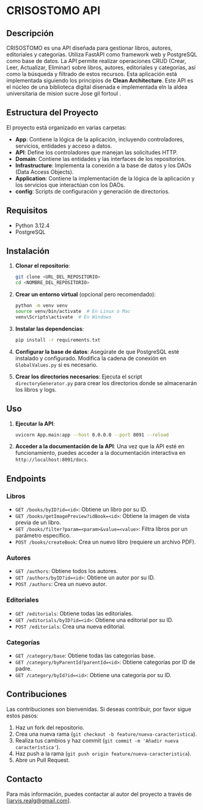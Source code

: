 # CRISOSTOMO API

## Descripción
CRISOSTOMO es una API diseñada para gestionar libros, autores, editoriales y categorías. Utiliza FastAPI como framework web y PostgreSQL como base de datos. La API permite realizar operaciones CRUD (Crear, Leer, Actualizar, Eliminar) sobre libros, autores, editoriales y categorías, así como la búsqueda y filtrado de estos recursos. Esta aplicación está implementada siguiendo los principios de **Clean Architecture**. Este API es el núcleo de una biblioteca digital disenada e implementada eln la aldea universitaria de mision sucre Jose gil fortoul .

## Estructura del Proyecto
El proyecto está organizado en varias carpetas:

- **App**: Contiene la lógica de la aplicación, incluyendo controladores, servicios, entidades y acceso a datos.
- **API**: Define los controladores que manejan las solicitudes HTTP.
- **Domain**: Contiene las entidades y las interfaces de los repositorios.
- **Infrastructure**: Implementa la conexión a la base de datos y los DAOs (Data Access Objects).
- **Application**: Contiene la implementación de la lógica de la aplicación y los servicios que interactúan con los DAOs.
- **config**: Scripts de configuración y generación de directorios.

## Requisitos
- Python 3.12.4
- PostgreSQL

## Instalación

1. **Clonar el repositorio**:
   ```bash
   git clone <URL_DEL_REPOSITORIO>
   cd <NOMBRE_DEL_REPOSITORIO>
   ```

2. **Crear un entorno virtual** (opcional pero recomendado):
   ```bash
   python -m venv venv
   source venv/bin/activate  # En Linux o Mac
   venv\Scripts\activate  # En Windows
   ```

3. **Instalar las dependencias**:
   ```bash
   pip install -r requirements.txt
   ```

4. **Configurar la base de datos**: Asegúrate de que PostgreSQL esté instalado y configurado. Modifica la cadena de conexión en `GlobalValues.py` si es necesario.

5. **Crear los directorios necesarios**:
   Ejecuta el script `directoryGenerator.py` para crear los directorios donde se almacenarán los libros y logs.

## Uso

1. **Ejecutar la API**:
   ```bash
   uvicorn App.main:app --host 0.0.0.0 --port 8091 --reload
   ```

2. **Acceder a la documentación de la API**: Una vez que la API esté en funcionamiento, puedes acceder a la documentación interactiva en `http://localhost:8091/docs`.

## Endpoints

### Libros
- `GET /books/byID?id=<id>`: Obtiene un libro por su ID.
- `GET /books/getImagePreview?idBook=<id>`: Obtiene la imagen de vista previa de un libro.
- `GET /books/filter?param=<param>&value=<value>`: Filtra libros por un parámetro específico.
- `POST /books/createBook`: Crea un nuevo libro (requiere un archivo PDF).

### Autores
- `GET /authors`: Obtiene todos los autores.
- `GET /authors/byID?id=<id>`: Obtiene un autor por su ID.
- `POST /authors`: Crea un nuevo autor.

### Editoriales
- `GET /editorials`: Obtiene todas las editoriales.
- `GET /editorials/byID?id=<id>`: Obtiene una editorial por su ID.
- `POST /editorials`: Crea una nueva editorial.

### Categorías
- `GET /category/base`: Obtiene todas las categorías base.
- `GET /category/byParentId?parentId=<id>`: Obtiene categorías por ID de padre.
- `GET /category/byId?id=<id>`: Obtiene una categoría por su ID.

## Contribuciones
Las contribuciones son bienvenidas. Si deseas contribuir, por favor sigue estos pasos:
1. Haz un fork del repositorio.
2. Crea una nueva rama (`git checkout -b feature/nueva-caracteristica`).
3. Realiza tus cambios y haz commit (`git commit -m 'Añadir nueva característica'`).
4. Haz push a la rama (`git push origin feature/nueva-caracteristica`).
5. Abre un Pull Request.

## Contacto
Para más información, puedes contactar al autor del proyecto a través de [jarvis.realg@gmail.com].